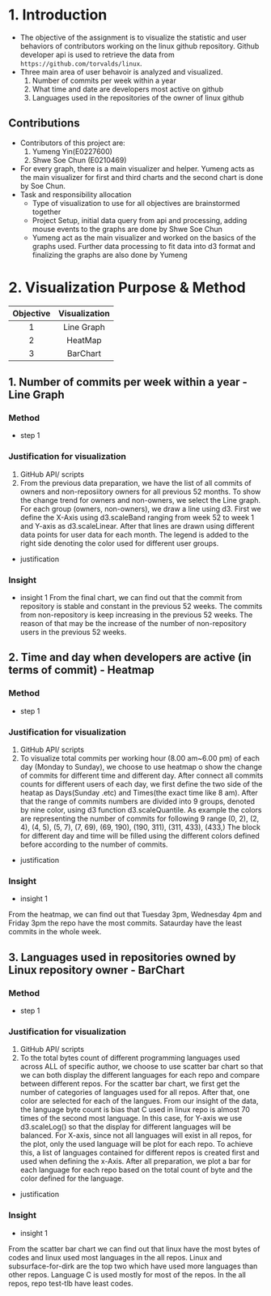 # 1. Introduction 
- The objective of the assignment is to visualize the statistic and user behaviors of contributors working on the linux github repository. Github developer api is used to retrieve the data from `https://github.com/torvalds/linux`. 
- Three main area of user behavoir is analyzed and visualized.
    1. Number of commits per week within a year
    2. What time and date are developers most active on github
    3. Languages used in the repositories of the owner of linux github
## Contributions
- Contributors of this project are:
    1. Yumeng Yin(E0227600)
    2. Shwe Soe Chun (E0210469)
- For every graph, there is a main visualizer and helper.  Yumeng acts as the main visualizer for first and third charts and the second chart is done by Soe Chun. 
- Task and responsibility allocation
    - Type of visualization to use for all objectives are brainstormed together
    - Project Setup, initial data query from api and processing, adding mouse events to the graphs are done by Shwe Soe Chun
    - Yumeng act as the main visualizer and worked on the basics of the graphs used. Further data processing to fit data into d3 format and finalizing the graphs are also done by Yumeng

# 2. Visualization Purpose & Method
| Objective | Visualization |
| :-------: | :-----------: |
| 1 | Line Graph |
| 2 | HeatMap |
| 3 | BarChart |

## 1. Number of commits per week within a year - Line Graph
### Method
- step 1
### Justification for visualization 
1. GitHub API/ scripts
2. From the previous data preparation, we have the list of all commits of owners and non-reposiitory owners for all previous 52 months. To show the change trend for owners and non-owners, we select the Line graph. For each group (owners, non-owners), we draw a line using d3. First we define the X-Axis using d3.scaleBand ranging from week 52 to week 1 and Y-axis as d3.scaleLinear. After that lines are drawn using different data points for user data for each month. The legend is added to the right side denoting the color used for different user groups.
- justification
### Insight
- insight 1
From the final chart, we can find out that the commit from repository is stable and constant in the previous 52 weeks. The commits from non-repository is keep increasing in the previous 52 weeks. The reason of that may be the increase of the number of non-repository users in the previous 52 weeks.

## 2. Time and day when developers are active (in terms of commit) - Heatmap
### Method
- step 1
### Justification for visualization 
1. GitHub API/ scripts
2. To visualize total commits per working hour (8.00 am~6.00 pm) of each day (Monday to Sunday), we choose to use heatmap o show the change of commits for different time and different day. 
After connect all commits counts for different users of each day, we first define the two side of the heatap as Days(Sunday .etc) and Times(the exact time like 8 am). After that the range of commits numbers are divided into 9 groups, denoted by nine color, using d3 function d3.scaleQuantile. As example the colors are representing the number of commits for following 9 range (0, 2), (2, 4), (4, 5), (5, 7), (7, 69), (69, 190), (190, 311), (311, 433), (433,)
The block for different day and time will be filled using the different colors defined before according to the number of commits.


- justification
### Insight
- insight 1

From the heatmap, we can find out that Tuesday 3pm, Wednesday 4pm and Friday 3pm the repo have the most commits. Sataurday have the least commits in the whole week. 

## 3. Languages used in repositories owned by Linux repository owner - BarChart
### Method
- step 1
### Justification for visualization 
1. GitHub API/ scripts
2. To the total bytes count of different programming languages used across ALL of specific author, we choose to use scatter bar chart so that we can both display the different languages for each repo and compare between different repos. For the scatter bar chart, we first get the number of categories of languages used for all repos. After that, one color are selected for each of the langues. From our insight of the data, the language byte count is bias that C used in linux repo is almost 70 times of the second most language. In this case, for Y-axis we use d3.scaleLog() so that the display for different languages will be balanced. 
For X-axis, since not all languages will exist in all repos, for the plot, only the used language will be plot for each repo. To achieve this, a list of languages contained for different repos is created first and used when defining the x-Axis.
After all preparation, we plot a bar for each language for each repo based on the total count of byte and the color defined for the language.


- justification
### Insight
- insight 1

From the scatter bar chart we can find out that linux have the most bytes of codes and linux used most languages in the all repos. Linux and subsurface-for-dirk are the top two which have used more languages than other repos.
Language C is used mostly for most of the repos.
In the all repos, repo test-tlb have least codes.